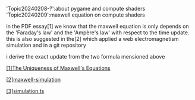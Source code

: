 'Topic20240208-?':about pygame and compute shaders
'Topic20240209':maxwell equation on compute shaders


in the PDF essay[1] we know that the maxwell equation is only depends on the 'Faraday's law' and the 'Ampère's law' with respect to the time update.
this is also suggested in the[2] which applied a web electromagnetism simulation and in a git repository

i derive the exact update from the two formula mensioned above


[[1]The Uniqueness of Maxwell's Equations](https://www.wtamu.edu/~cbaird/SuppMaxwellUniqueness.pdf)

[[2]maxwell-simulation](https://github.com/RobinKa/maxwell-simulation?tab=readme-ov-file)

[[3]simulation.ts](https://github.com/RobinKa/maxwell-simulation/blob/master/src/em/kernels/simulation.ts)


